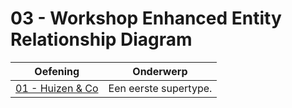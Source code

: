 # 03 - Workshop Enhanced Entity Relationship Diagram

| Oefening | Onderwerp |
| ----- | ---- |
| [01 - Huizen & Co](exercises/exercise-1.md) | Een eerste supertype. |